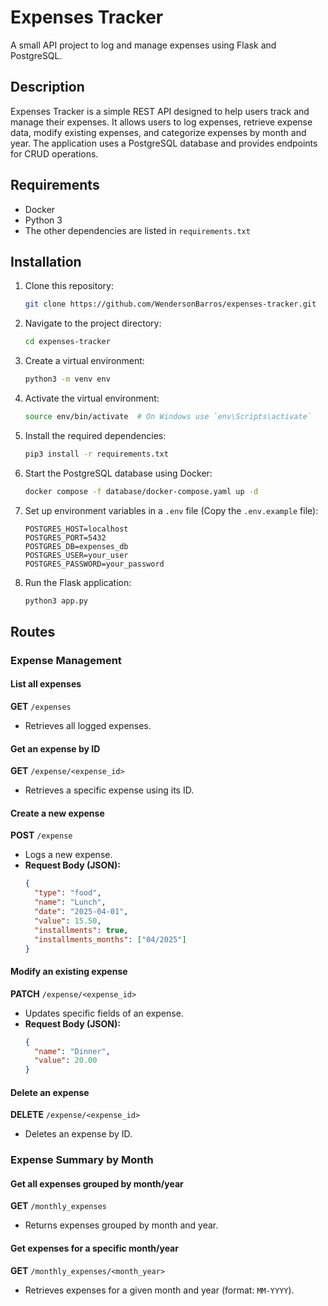 # Expenses Tracker

A small API project to log and manage expenses using Flask and PostgreSQL.

## Description

Expenses Tracker is a simple REST API designed to help users track and manage their expenses. It allows users to log expenses, retrieve expense data, modify existing expenses, and categorize expenses by month and year. The application uses a PostgreSQL database and provides endpoints for CRUD operations.

## Requirements

- Docker
- Python 3
- The other dependencies are listed in `requirements.txt`

## Installation

1. Clone this repository:
   
   ```sh
   git clone https://github.com/WendersonBarros/expenses-tracker.git
   ```
2. Navigate to the project directory:
   
   ```sh
   cd expenses-tracker
   ```
3. Create a virtual environment:
   
   ```sh
   python3 -m venv env
   ```
4. Activate the virtual environment:
   
   ```sh
   source env/bin/activate  # On Windows use `env\Scripts\activate`
   ```
5. Install the required dependencies:
   
   ```sh
   pip3 install -r requirements.txt
   ```
6. Start the PostgreSQL database using Docker:
   
   ```sh
   docker compose -f database/docker-compose.yaml up -d
   ```
7. Set up environment variables in a `.env` file (Copy the `.env.example` file):
   
   ```
   POSTGRES_HOST=localhost
   POSTGRES_PORT=5432
   POSTGRES_DB=expenses_db
   POSTGRES_USER=your_user
   POSTGRES_PASSWORD=your_password
   ```
8. Run the Flask application:
   
   ```sh
   python3 app.py
   ```

## Routes

### Expense Management

#### List all expenses
**GET** `/expenses`

- Retrieves all logged expenses.

#### Get an expense by ID
**GET** `/expense/<expense_id>`

- Retrieves a specific expense using its ID.

#### Create a new expense
**POST** `/expense`

- Logs a new expense.
- **Request Body (JSON):**
  ```json
  {
    "type": "food",
    "name": "Lunch",
    "date": "2025-04-01",
    "value": 15.50,
    "installments": true,
    "installments_months": ["04/2025"]
  }
  ```

#### Modify an existing expense
**PATCH** `/expense/<expense_id>`

- Updates specific fields of an expense.
- **Request Body (JSON):**
  ```json
  {
    "name": "Dinner",
    "value": 20.00
  }
  ```

#### Delete an expense
**DELETE** `/expense/<expense_id>`

- Deletes an expense by ID.

### Expense Summary by Month

#### Get all expenses grouped by month/year
**GET** `/monthly_expenses`

- Returns expenses grouped by month and year.

#### Get expenses for a specific month/year
**GET** `/monthly_expenses/<month_year>`

- Retrieves expenses for a given month and year (format: `MM-YYYY`).
